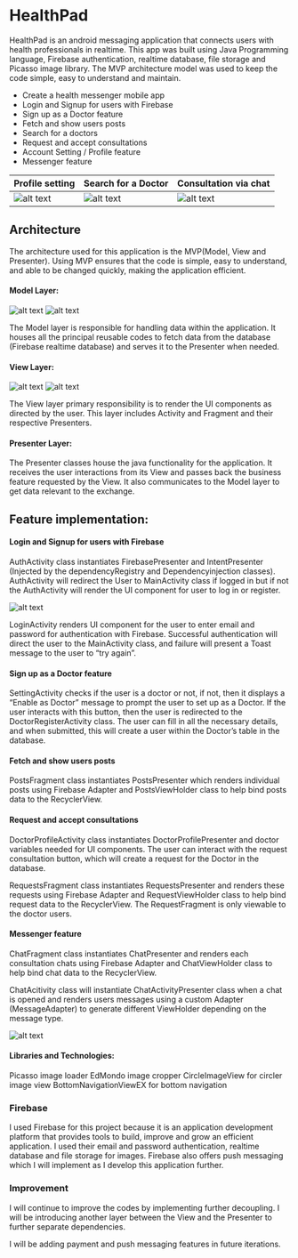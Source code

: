 # HealthPad
HealthPad is an android messaging application that connects users with health professionals in realtime. This app was built using Java Programming language, Firebase authentication, realtime database, file storage and Picasso image library. The MVP architecture model was used to keep the code simple, easy to understand and maintain.

* Create a health messenger mobile app
* Login and Signup for users with Firebase
* Sign up as a Doctor feature
* Fetch and show users posts
* Search for a doctors
* Request and accept consultations
* Account Setting / Profile feature
* Messenger feature

Profile setting | Search for a Doctor | Consultation via chat
--- | --- | ---
![alt text](https://github.com/TolaTess/HealthPad/blob/master/assets/useracced.gif "") |![alt text](https://github.com/TolaTess/HealthPad/blob/master/assets/searchdoced.gif "") | ![alt text](https://github.com/TolaTess/HealthPad/blob/master/assets/consultationed.gif "")

## Architecture
The architecture used for this application is the MVP(Model, View and Presenter). Using MVP ensures that the code is simple, easy to understand, and able to be changed quickly, making the application efficient.

#### Model Layer:
![alt text](https://github.com/TolaTess/HealthPad/blob/master/assets/modellayer.png "Model directory")
![alt text](https://github.com/TolaTess/HealthPad/blob/master/assets/helper.png "Helper directory")

The Model layer is responsible for handling data within the application. It houses all the principal reusable codes to fetch data from the database (Firebase realtime database) and serves it to the Presenter when needed.

#### View Layer:
![alt text](https://github.com/TolaTess/HealthPad/blob/master/assets/activity.png "Activity directory")
![alt text](https://github.com/TolaTess/HealthPad/blob/master/assets/fragment.png "Fragment directory")

The View layer primary responsibility is to render the UI components as directed by the user. This layer includes Activity and Fragment and their respective Presenters. 

#### Presenter Layer:
The Presenter classes house the java functionality for the application. It receives the user interactions from its View and passes back the business feature requested by the View. It also communicates to the Model layer to get data relevant to the exchange. 

## Feature implementation:

#### Login and Signup for users with Firebase
AuthActivity class instantiates FirebasePresenter and IntentPresenter (Injected by the dependencyRegistry and Dependencyinjection classes).  AuthActivity will redirect the User to MainActivity class if logged in but if not the AuthActivity will render the UI component for user to log in or register.

![alt text](https://github.com/TolaTess/HealthPad/blob/master/assets/dependencies.png "Dependency directory")

LoginActivity renders UI component for the user to enter email and password for authentication with Firebase. Successful authentication will direct the user to the MainActivity class, and failure will present a Toast message to the user to “try again”.

#### Sign up as a Doctor feature
SettingActivity checks if the user is a doctor or not, if not, then it displays a “Enable as Doctor” message to prompt the user to set up as a Doctor. If the user interacts with this button, then the user is redirected to the DoctorRegisterActivity class. The user can fill in all the necessary details, and when submitted, this will create a user within the Doctor’s table in the database. 

#### Fetch and show users posts
PostsFragment class instantiates PostsPresenter which renders individual posts using Firebase Adapter and PostsViewHolder class to help bind posts data to the RecyclerView.

#### Request and accept consultations
DoctorProfileActivity class instantiates DoctorProfilePresenter and doctor variables needed for UI components. The user can interact with the request consultation button, which will create a request for the Doctor in the database.

RequestsFragment class instantiates RequestsPresenter and renders these requests using Firebase Adapter and RequestViewHolder class to help bind request data to the RecyclerView. The RequestFragment is only viewable to the doctor users.  

#### Messenger feature
ChatFragment class instantiates ChatPresenter and renders each consultation chats using Firebase Adapter and ChatViewHolder class to help bind chat data to the RecyclerView.

ChatAcitivity class will instantiate ChatActivityPresenter class when a chat is opened and renders users messages using a custom Adapter (MessageAdapter) to generate different ViewHolder depending on the message type. 

![alt text](https://github.com/TolaTess/HealthPad/blob/master/assets/messageadapter.png "Message Adapter Code Snippet")

#### Libraries and Technologies:
Picasso image loader
EdMondo image cropper
CircleImageView for circler image view
BottomNavigationViewEX for bottom navigation

### Firebase
I used Firebase for this project because it is an application development platform that provides tools to build, improve and grow an efficient application. I used their email and password authentication, realtime database and file storage for images. Firebase also offers push messaging which I will implement as I develop this application further. 

### Improvement
I will continue to improve the codes by implementing further decoupling. I will be introducing another layer between the View and the Presenter to further separate dependencies.

I will be adding payment and push messaging features in future iterations. 

